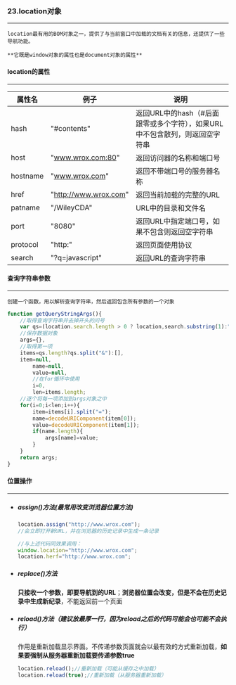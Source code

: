 ### 23.location对象

***

 	location最有用的BOM对象之一，提供了与当前窗口中加载的文档有关的信息，还提供了一些导航功能。

 	**它既是window对象的属性也是document对象的属性** 





#### location的属性

***

| 属性名   | 例子                  | 说明                                                         |
| -------- | --------------------- | ------------------------------------------------------------ |
| hash     | "#contents"           | 返回URL中的hash（#后面跟零或多个字符），如果URL中不包含散列，则返回空字符串 |
| host     | "www.wrox.com:80"     | 返回访问器的名称和端口号                                     |
| hostname | "www.wrox.com"        | 返回不带端口号的服务器名称                                   |
| href     | "http://www.wrox.com" | 返回当前加载的完整的URL                                      |
| patname  | "/WileyCDA"           | URL中的目录和文件名                                          |
| port     | "8080"                | 返回URL中指定端口号，如果不包含则返回空字符串                |
| protocol | "http:"               | 返回页面使用协议                                             |
| search   | "?q=javascript"       | 返回URL的查询字符串                                          |



#### 

#### 查询字符串参数

***

 	创建一个函数，用以解析查询字符串，然后返回包含所有参数的一个对象

```javascript
function getQueryStringArgs(){
    //取得查询字符串并去掉开头的问号
    var qs=(location.search.length > 0 ? location,search.substring(1):""),
    //保存数据对象
    args={},
    //取得第一项
    items=qs.length?qs.split("&"):[],
    item=null,
        name=null,
        value=null,
        //在for循环中使用
        i=0,
        len=items.length;
    //逐个将每一项添加到args对象之中
    for(i=0;i<len;i++){
        item=items[i].split("=");
        name=decodeURIComponent(item[0]);
        value=decodeURIComponent(item[1]);
        if(name.length){
            args[name]=value;
        }
    }
    return args;
}
```







#### 位置操作

***

- ##### assign()方法(最常用改变浏览器位置方法)

  ```javascript
  location.assign("http://www.wrox.com");
  //会立即打开新URL，并在浏览器的历史记录中生成一条记录
  
  //与上述代码同效果调用：
  window.location="http://www.wrox.com";
  location.herf="http://www.wrox.com";
  ```

- ##### replace()方法

   	**只接收一个参数，即要导航到的URL**；**浏览器位置会改变，但是不会在历史记录中生成新纪录**，不能返回前一个页面

- ##### reload()方法（建议放最厚一行，因为reload之后的代码可能会也可能不会执行）

   	作用是重新加载显示界面。不传递参数页面就会以最有效的方式重新加载，**如果要强制从服务器重新加载要传递参数true**

  ```javascript
  location.reload();//重新加载（可能从缓存之中加载）
  location.reload(true);//重新加载（从服务器重新加载）
  ```

  